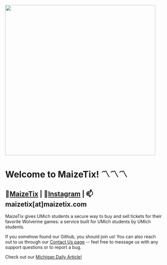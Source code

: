 <a href="https://maizetix.com"><img src="https://github.com/user-attachments/assets/c2612aa1-67d7-41bd-bbbe-656800789653" width="480"></a>

# Welcome to MaizeTix! 〽️〽️〽️

## 🔗[MaizeTix](https://maizetix.com) | 📸[Instagram](https://www.instagram.com/maizetix.ig) | 📫maizetix[at]maizetix.com

MaizeTix gives UMich students a secure way to buy and sell tickets for their favorite Wolverine games: a service built for UMich students by UMich students.

If you somehow found our Github, you should join us! You can also reach out to us through our [Contact Us page](https://www.maizetix.com/contact-us) -- feel free to message us with any support questions or to report a bug.

Check out our [Michigan Daily Article!](https://www.michigandaily.com/news/campus-life/maizetix-website-for-selling-umich-sports-tickets-launches)

